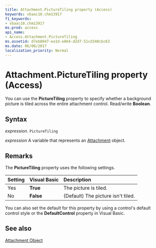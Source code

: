 ```yaml
---
title: Attachment.PictureTiling property (Access)
keywords: vbaac10.chm13917
f1_keywords:
- vbaac10.chm13917
ms.prod: access
api_name:
- Access.Attachment.PictureTiling
ms.assetid: d7eb8047-ea1d-e864-d2d7-51cd340cbc63
ms.date: 06/08/2017
localization_priority: Normal
---
```



# Attachment.PictureTiling property (Access)

You can use the  **PictureTiling** property to specify whether a background picture is tiled across the entire attachment control. Read/write **Boolean**.


## Syntax

_expression_. `PictureTiling`

_expression_ A variable that represents an [Attachment](Access.Attachment.md) object.


## Remarks

The  **PictureTiling** property uses the following settings.



|**Setting**|**Visual Basic**|**Description**|
|:-----|:-----|:-----|
|Yes|**True**|The picture is tiled.|
|No|**False**|(Default) The picture isn't tiled.|

You can also set the default for this property by using a control's default control style or the  **DefaultControl** property in Visual Basic.


## See also


[Attachment Object](Access.Attachment.md)

